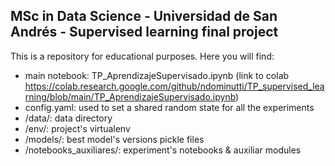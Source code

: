 ## MSc in Data Science - Universidad de San Andrés - Supervised learning final project

This is a repository for educational purposes. Here you will find:

* main notebook: TP_AprendizajeSupervisado.ipynb (link to colab https://colab.research.google.com/github/ndominutti/TP_supervised_learning/blob/main/TP_AprendizajeSupervisado.ipynb)
* config.yaml: used to set a shared random state for all the experiments
* /data/: data directory
* /env/: project's virtualenv 
* /models/: best model's versions pickle files
* /notebooks_auxiliares/: experiment's notebooks & auxiliar modules





